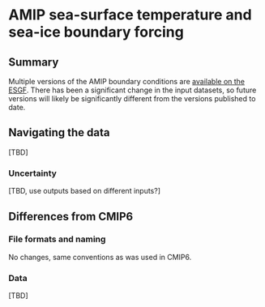 # AMIP sea-surface temperature and sea-ice boundary forcing

## Summary

Multiple versions of the AMIP boundary conditions are
[available on the ESGF](https://aims2.llnl.gov/search?project=input4MIPs&versionType=all&activeFacets=%7B%22source_id%22%3A%22PCMDI-AMIP-1-1-9%22%7D).
There has been a significant change in the input datasets,
so future versions will likely be significantly different from the versions published to date.

## Navigating the data

[TBD]

### Uncertainty

[TBD, use outputs based on different inputs?]

## Differences from CMIP6

### File formats and naming

No changes, same conventions as was used in CMIP6.

### Data

[TBD]
